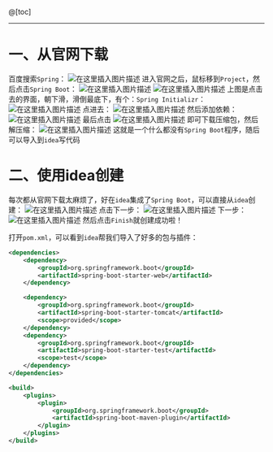 ﻿@[toc]

---
# 一、从官网下载
百度搜索`Spring`：
![在这里插入图片描述](https://img-blog.csdnimg.cn/20210211215816964.png?x-oss-process=image/watermark,type_ZmFuZ3poZW5naGVpdGk,shadow_10,text_aHR0cHM6Ly9ibG9nLmNzZG4ubmV0L2xlc2lsZXFpbg==,size_16,color_FFFFFF,t_70)
进入官网之后，鼠标移到`Project`，然后点击`Spring Boot`：
![在这里插入图片描述](https://img-blog.csdnimg.cn/20210211215915796.png?x-oss-process=image/watermark,type_ZmFuZ3poZW5naGVpdGk,shadow_10,text_aHR0cHM6Ly9ibG9nLmNzZG4ubmV0L2xlc2lsZXFpbg==,size_16,color_FFFFFF,t_70)
![在这里插入图片描述](https://img-blog.csdnimg.cn/2021021122000671.png?x-oss-process=image/watermark,type_ZmFuZ3poZW5naGVpdGk,shadow_10,text_aHR0cHM6Ly9ibG9nLmNzZG4ubmV0L2xlc2lsZXFpbg==,size_16,color_FFFFFF,t_70)
上图是点击去的界面，朝下滑，滑倒最底下，有个：`Spring Initializr`：
![在这里插入图片描述](https://img-blog.csdnimg.cn/20210211220107592.png)
点进去：
![在这里插入图片描述](https://img-blog.csdnimg.cn/20210211220418172.png?x-oss-process=image/watermark,type_ZmFuZ3poZW5naGVpdGk,shadow_10,text_aHR0cHM6Ly9ibG9nLmNzZG4ubmV0L2xlc2lsZXFpbg==,size_16,color_FFFFFF,t_70)
然后添加依赖：
![在这里插入图片描述](https://img-blog.csdnimg.cn/20210211220457850.png?x-oss-process=image/watermark,type_ZmFuZ3poZW5naGVpdGk,shadow_10,text_aHR0cHM6Ly9ibG9nLmNzZG4ubmV0L2xlc2lsZXFpbg==,size_16,color_FFFFFF,t_70)
最后点击
![在这里插入图片描述](https://img-blog.csdnimg.cn/20210211220544973.png)
即可下载压缩包，然后解压缩：
![在这里插入图片描述](https://img-blog.csdnimg.cn/2021021122064155.png?x-oss-process=image/watermark,type_ZmFuZ3poZW5naGVpdGk,shadow_10,text_aHR0cHM6Ly9ibG9nLmNzZG4ubmV0L2xlc2lsZXFpbg==,size_16,color_FFFFFF,t_70)
这就是一个什么都没有`Spring Boot`程序，随后可以导入到`idea`写代码
# 二、使用idea创建
每次都从官网下载太麻烦了，好在`idea`集成了`Spring Boot`，可以直接从`idea`创建：
![在这里插入图片描述](https://img-blog.csdnimg.cn/20210211221130877.png?x-oss-process=image/watermark,type_ZmFuZ3poZW5naGVpdGk,shadow_10,text_aHR0cHM6Ly9ibG9nLmNzZG4ubmV0L2xlc2lsZXFpbg==,size_16,color_FFFFFF,t_70)
点击下一步：
![在这里插入图片描述](https://img-blog.csdnimg.cn/20210211221632594.png?x-oss-process=image/watermark,type_ZmFuZ3poZW5naGVpdGk,shadow_10,text_aHR0cHM6Ly9ibG9nLmNzZG4ubmV0L2xlc2lsZXFpbg==,size_16,color_FFFFFF,t_70)
下一步：
![在这里插入图片描述](https://img-blog.csdnimg.cn/20210211221744795.png?x-oss-process=image/watermark,type_ZmFuZ3poZW5naGVpdGk,shadow_10,text_aHR0cHM6Ly9ibG9nLmNzZG4ubmV0L2xlc2lsZXFpbg==,size_16,color_FFFFFF,t_70)
然后点击`Finish`就创建成功啦！

打开`pom.xml`，可以看到`idea`帮我们导入了好多的包与插件：
```xml
<dependencies>
    <dependency>
        <groupId>org.springframework.boot</groupId>
        <artifactId>spring-boot-starter-web</artifactId>
    </dependency>

    <dependency>
        <groupId>org.springframework.boot</groupId>
        <artifactId>spring-boot-starter-tomcat</artifactId>
        <scope>provided</scope>
    </dependency>
    <dependency>
        <groupId>org.springframework.boot</groupId>
        <artifactId>spring-boot-starter-test</artifactId>
        <scope>test</scope>
    </dependency>
</dependencies>

<build>
    <plugins>
        <plugin>
            <groupId>org.springframework.boot</groupId>
            <artifactId>spring-boot-maven-plugin</artifactId>
        </plugin>
    </plugins>
</build>
```
